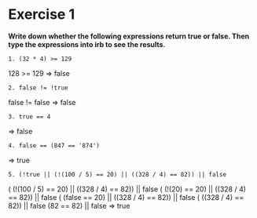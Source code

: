 # Exercise 1
**Write down whether the following expressions return true or false. Then type the expressions into irb to see the results.**

```
1. (32 * 4) >= 129
```
128 >= 129
=> false

```
2. false != !true
```
false != false
=> false

```
3. true == 4
```
=> false

```
4. false == (847 == '874')
```
=> true

```
5. (!true || (!(100 / 5) == 20) || ((328 / 4) == 82)) || false
```
( (!(100 / 5) == 20) || ((328 / 4) == 82)) || false
( (!(20) == 20) || ((328 / 4) == 82)) || false
( (false == 20) || ((328 / 4) == 82)) || false
( ((328 / 4) == 82)) || false
(82 == 82) || false
=> true
